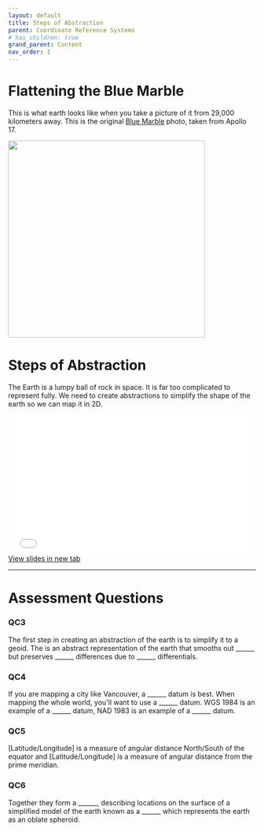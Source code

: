 ```yaml
---
layout: default
title: Steps of Abstraction
parent: Coordinate Reference Systems
# has_children: true
grand_parent: Content
nav_order: 1
---
```

<!-- 
# Steps of Abstraction
{: .no_toc }

<details open markdown="block">
  <summary>
    Table of contents
  </summary>
  {: .text-delta }
1. TOC
{:toc}
</details>

--- -->

# Flattening the Blue Marble

This is what earth looks like when you take a picture of it from 29,000 kilometers away.  This is the original [Blue Marble](https://en.wikipedia.org/wiki/The_Blue_Marble) photo, taken from Apollo 17.

<img src="content/images/blue_marble_og.jpg" width="400">

# Steps of Abstraction

The Earth is a lumpy ball of rock in space.  It is far too complicated to represent fully.  We need to create abstractions to simplify the shape of the earth so we can map it in 2D.  


<div style="overflow: hidden;
  padding-top: 56.25%;
  position: relative">
  <iframe src="content/Abstraction.html" title="Processes" scrolling="no" frameborder="0"
    style="border: 0;
   height: 100%;
   left: 0;
   position: absolute;
   top: 0;
   width: 100%;">
   <p>Your browser does not support iframes.</p>
 </iframe>
</div>
<a href="content/Abstraction.html" target="_blank">View slides in new tab</a>

<!-- 

## Approximating the Geoid

Approximating the **Geoid** is the first step in the abstraction process.  A
- Smoothed topography, less lumpy ball of rock

### 3)**Datum**:
- Completely smoothed oblate spheroid

### 4)**Geographic Coordinate System (GCS)**:
- Spherical coordinate system corresponding to points on the datum

### 5)**Projected Coordinate System (PCS)**:
- Projection of a 3D GCS onto a 2D plane (computer screen, paper map, etc.) -->

---

# Assessment Questions

### QC3

The first step in creating an abstraction of the earth is to simplify it to a geoid.  The is an abstract representation of the earth that smooths out ______ but preserves ______ differences due to ______ differentials.


### QC4

If you are mapping a city like Vancouver, a ______ datum is best.  When mapping the whole world, you'll want to use a ______ datum.  WGS 1984 is an example of a ______ datum, NAD 1983 is an example of a ______ datum.


### QC5

[Latitude/Longitude] is a measure of angular distance North/South of the equator and [Latitude/Longitude] is a measure of angular distance from the prime meridian.  


### QC6

 Together they form a ______, describing locations on the surface of a simplified model of the earth known as a ______ which represents the earth as an oblate spheroid.